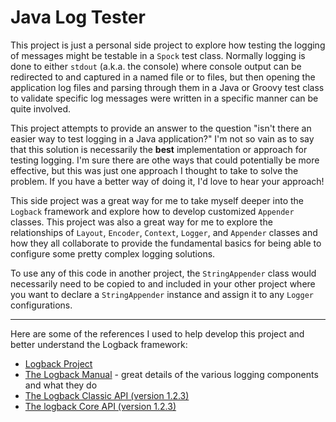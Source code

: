 # Java Log Tester

This project is just a personal side project to explore how testing the logging of messages might be testable in a
`Spock` test class. Normally logging is done to either `stdout` (a.k.a. the console) where console output can be
redirected to and captured in a named file or to files, but then opening the application log files and parsing
through them in a Java or Groovy test class to validate specific log messages were written in a specific manner can
be quite involved.

This project attempts to provide an answer to the question "isn't there an easier way to test logging in a Java
application?" I'm not so vain as to say that this solution is necessarily the **best** implementation or approach for
testing logging. I'm sure there are othe ways that could potentially be more effective, but this was just one approach
I thought to take to solve the problem. If you have a better way of doing it, I'd love to hear your approach!

This side project was a great way for me to take myself deeper into the `Logback` framework and explore how to
develop customized `Appender` classes. This project was also a great way for me to explore the relationships of
`Layout`, `Encoder`, `Context`, `Logger`, and `Appender` classes and how they all collaborate to provide the
fundamental basics for being able to configure some pretty complex logging solutions.

To use any of this code in another project, the `StringAppender` class would necessarily need to be copied to and
included in your other project where you want to declare a `StringAppender` instance and assign it to any `Logger`
configurations.

---

Here are some of the references I used to help develop this project and better understand the Logback framework:

* [Logback Project](https://logback.qos.ch/) 
* [The Logback Manual](https://logback.qos.ch/manual/) - great details of the various logging components and what
they do
* [The Logback Classic API (version 1.2.3)](https://www.javadoc.io/doc/ch.qos.logback/logback-classic/1.2.3)
* [The logback Core API (version 1.2.3)](https://www.javadoc.io/doc/ch.qos.logback/logback-core/1.2.3)
